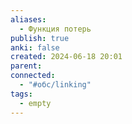 ```yaml
---
aliases:
  - Функция потерь
publish: true
anki: false
created: 2024-06-18 20:01
parent: 
connected:
  - "#обс/linking"
tags:
  - empty
---
```

